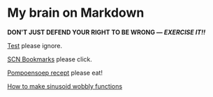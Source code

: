 # My brain on Markdown

**DON'T JUST DEFEND YOUR RIGHT TO BE WRONG — _EXERCISE IT!!_**

[Test](test) please ignore.

[SCN Bookmarks](scn-bookmarks) please click.

[Pompoensoep recept](pompoensoep) please eat!

[How to make sinusoid wobbly functions](wobbly)